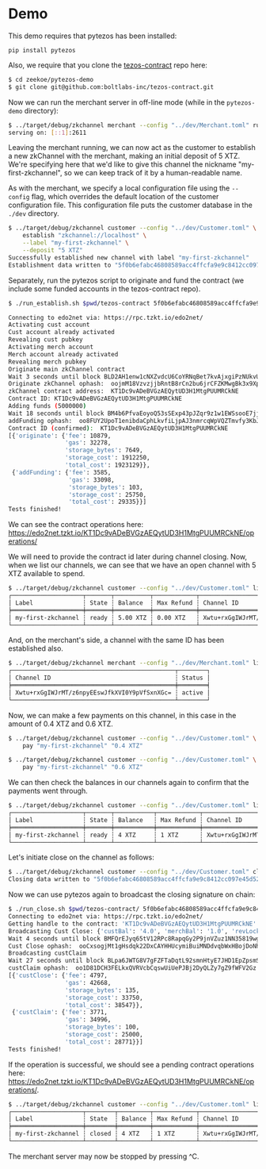 Demo
====

This demo requires that pytezos has been installed:

    pip install pytezos

Also, we require that you clone the [tezos-contract](https://github.com/boltlabs-inc/tezos-contract) repo here:

```bash
$ cd zeekoe/pytezos-demo
$ git clone git@github.com:boltlabs-inc/tezos-contract.git
```

Now we can run the merchant server in off-line mode (while in the `pytezos-demo` directory):

```bash
$ ../target/debug/zkchannel merchant --config "../dev/Merchant.toml" run
serving on: [::1]:2611
```

Leaving the merchant running, we can now act as the customer to establish a new zkChannel with
the merchant, making an initial deposit of 5 XTZ. We're specifying here that we'd like to give this
channel the nickname "my-first-zkchannel", so we can keep track of it by a human-readable name.

As with the merchant, we specify a local configuration file using the `--config` flag, which
overrides the default location of the customer configuration file. This configuration file puts the
customer database in the `./dev` directory.


```bash
$ ../target/debug/zkchannel customer --config "../dev/Customer.toml" \
    establish "zkchannel://localhost" \
    --label "my-first-zkchannel" \
    --deposit "5 XTZ"
Successfully established new channel with label "my-first-zkchannel"
Establishment data written to "5f0b6efabc46808589acc4ffcfa9e9c8412cc097e45d523463da557d2c675c67.establish.json"
```

Separately, run the pytezos script to originate and fund the contract (we include some funded accounts in the tezos-contract repo).

```bash
$ ./run_establish.sh $pwd/tezos-contract 5f0b6efabc46808589acc4ffcfa9e9c8412cc097e45d523463da557d2c675c67.establish.json

Connecting to edo2net via: https://rpc.tzkt.io/edo2net/
Activating cust account
Cust account already activated
Revealing cust pubkey
Activating merch account
Merch account already activated
Revealing merch pubkey
Originate main zkChannel contract
Wait 3 seconds until block BLD2AH1enw1cNXZvdcU6CoYRNqBet7kvAjxgiPzNUkvUZNm5x9o is finalized
Originate zkChannel ophash:  oojmM18VzvzjjbRntB8rCn2bu6jrCFZKMwgBk3x9XpwsB4ZXTEF
zkChannel contract address:  KT1Dc9vADeBVGzAEQytUD3H1MtgPUUMRCkNE
Contract ID: KT1Dc9vADeBVGzAEQytUD3H1MtgPUUMRCkNE
Adding funds (5000000)
Wait 18 seconds until block BM4b6PfvaEoyoQ53sSExp43pJZqr9z1w1EWSsooE7jjt4BiwNjG is finalized
addFunding ophash:  oo8FUY2UpoT1enibdaCphLkvfiLjpAJ3nmrcqWpVQZTmvfy3KbJ
Contract ID (confirmed):  KT1Dc9vADeBVGzAEQytUD3H1MtgPUUMRCkNE
[{'originate': {'fee': 10879,
                'gas': 32278,
                'storage_bytes': 7649,
                'storage_cost': 1912250,
                'total_cost': 1923129}},
 {'addFunding': {'fee': 3585,
                 'gas': 33098,
                 'storage_bytes': 103,
                 'storage_cost': 25750,
                 'total_cost': 29335}}]
Tests finished!
```

We can see the contract operations here: https://edo2net.tzkt.io/KT1Dc9vADeBVGzAEQytUD3H1MtgPUUMRCkNE/operations/

We will need to provide the contract id later during channel closing. Now, when we list our channels, we can see that we have an open channel with 5 XTZ available to spend.

```bash
$ ../target/debug/zkchannel customer --config "../dev/Customer.toml" list
┌────────────────────┬───────┬──────────┬────────────┬──────────────────────────────────────────────┐
│ Label              ┆ State ┆ Balance  ┆ Max Refund ┆ Channel ID                                   │
╞════════════════════╪═══════╪══════════╪════════════╪══════════════════════════════════════════════╡
│ my-first-zkchannel ┆ ready ┆ 5.00 XTZ ┆ 0.00 XTZ   ┆ Xwtu+rxGgIWJrMT/z6npyEEswJfkXVI0Y9pVfSxnXGc= │
└────────────────────┴───────┴──────────┴────────────┴──────────────────────────────────────────────┘
```

And, on the merchant's side, a channel with the same ID has been established also.

```bash
$ ../target/debug/zkchannel merchant --config "../dev/Merchant.toml" list
┌──────────────────────────────────────────────┬────────┐
│ Channel ID                                   ┆ Status │
╞══════════════════════════════════════════════╪════════╡
│ Xwtu+rxGgIWJrMT/z6npyEEswJfkXVI0Y9pVfSxnXGc= ┆ active │
└──────────────────────────────────────────────┴────────┘
```

Now, we can make a few payments on this channel, in this case in the amount of 0.4 XTZ and 0.6 XTZ.

```bash
$ ../target/debug/zkchannel customer --config "../dev/Customer.toml" \
    pay "my-first-zkchannel" "0.4 XTZ"
```

```bash
$ ../target/debug/zkchannel customer --config "../dev/Customer.toml" \
    pay "my-first-zkchannel" "0.6 XTZ"
```

We can then check the balances in our channels again to confirm that the payments went through.

```bash
$ ../target/debug/zkchannel customer --config "../dev/Customer.toml" list
┌────────────────────┬───────┬───────────┬────────────┬──────────────────────────────────────────────┐
│ Label              ┆ State ┆ Balance   ┆ Max Refund ┆ Channel ID                                   │
╞════════════════════╪═══════╪═══════════╪════════════╪══════════════════════════════════════════════╡
│ my-first-zkchannel ┆ ready ┆ 4 XTZ     ┆ 1 XTZ      ┆ Xwtu+rxGgIWJrMT/z6npyEEswJfkXVI0Y9pVfSxnXGc= │
└────────────────────┴───────┴───────────┴────────────┴──────────────────────────────────────────────┘
```

Let's initiate close on the channel as follows:

```bash
$ ../target/debug/zkchannel customer --config "../dev/Customer.toml" close --force "my-first-zkchannel"
Closing data written to "5f0b6efabc46808589acc4ffcfa9e9c8412cc097e45d523463da557d2c675c67.close.json"
```

Now we can use pytezos again to broadcast the closing signature on chain:

```bash
$ ./run_close.sh $pwd/tezos-contract/ 5f0b6efabc46808589acc4ffcfa9e9c8412cc097e45d523463da557d2c675c67.close.json KT1Dc9vADeBVGzAEQytUD3H1MtgPUUMRCkNE
Connecting to edo2net via: https://rpc.tzkt.io/edo2net/
Getting handle to the contract: 'KT1Dc9vADeBVGzAEQytUD3H1MtgPUUMRCkNE'
Broadcasting Cust Close: {'custBal': '4.0', 'merchBal': '1.0', 'revLock': '0x7723ecf912ca83f8c637e7341699dad476ba971506cbf5f6bdaaac313b761c2f', 's1': '0x1189f6f8bb0dc1c6d34abb4a00e9d990d1dd62a019bdbedf95c3d51b9b13bf5a38edb316f990c4142f5cc8ad6a14074a18c36110d08d3543d333f6f9c9fe42dc580774cce2f3d3d3e0eb498486cf2617477929e980faf9dc89be569b2b46e7cf', 's2': '0x101cae6b21d198c69532944c3fd06af167ccc256d3c27c4eca5ac501ce928d8c30467f549e8f4a8c82733943e06bd9290a12c39ddd1dc362b48e77a1fb629f3655a87b6a4d499183fc768717bf18666bb065825b8f06e72c40b68c8307a5e630'}
Wait 4 seconds until block BMFQrEJyq65tV12RPc8RapqGy2P9jnVZuz1NN35819wge1mejp2 is finalized
Cust Close ophash:  ooCxsogjMt1gHsdqk22DxCAYHHUcymiBuiMNDdvqbWxHBojDoNh
Broadcasting custClaim
Wait 27 seconds until block BLpa6JWTG8V7gFZFTaDqtL92smnHtyE7JHD1EpZpsmS9Kt74NTU is finalized
custClaim ophash:  oo1D81DCH3FELkxQVRVcbCqswUiUePJBj2DyQLZy7gZ9fWFV2Gz
[{'custClose': {'fee': 4797,
                'gas': 42668,
                'storage_bytes': 135,
                'storage_cost': 33750,
                'total_cost': 38547}},
 {'custClaim': {'fee': 3771,
                'gas': 34996,
                'storage_bytes': 100,
                'storage_cost': 25000,
                'total_cost': 28771}}]
Tests finished!
```

If the operation is successful, we should see a pending contract operations here: https://edo2net.tzkt.io/KT1Dc9vADeBVGzAEQytUD3H1MtgPUUMRCkNE/operations/.

```bash
$ ../target/debug/zkchannel customer --config "../dev/Customer.toml" list
┌────────────────────┬────────┬─────────┬────────────┬──────────────────────────────────────────────┐
│ Label              ┆ State  ┆ Balance ┆ Max Refund ┆ Channel ID                                   │
╞════════════════════╪════════╪═════════╪════════════╪══════════════════════════════════════════════╡
│ my-first-zkchannel ┆ closed ┆ 4 XTZ   ┆ 1 XTZ      ┆ Xwtu+rxGgIWJrMT/z6npyEEswJfkXVI0Y9pVfSxnXGc= │
└────────────────────┴────────┴─────────┴────────────┴──────────────────────────────────────────────┘
```

The merchant server may now be stopped by pressing ^C.
